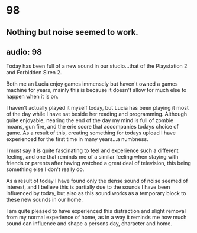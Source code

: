 # 98
## Nothing but noise seemed to work.
audio: 98
---
Today has been full of a new sound in our studio…that of the Playstation 2 and Forbidden Siren 2.

Both me an Lucia enjoy games immensely but haven't owned a games machine for years, mainly this is because it doesn't allow for much else to happen when it is on.

I haven't actually played it myself today, but Lucia has been playing it most of the day while I have sat beside her reading and programming. Although quite enjoyable, nearing the end of the day my mind is full of zombie moans, gun fire, and the erie score that accompanies todays choice of game. As a result of this, creating something for todays upload I have experienced for the first time in many years…a numbness. 

I must say it is quite fascinating to feel and experience such a different feeling, and one that reminds me of a similar feeling when staying with friends or parents after having watched a great deal of television, this being something else I don't really do.

As a result of today I have found only the dense sound of noise seemed of interest, and I believe this is partially due to the sounds I have been influenced by today, but also as this sound works as a temporary block to these new sounds in our home.

I am quite pleased to have experienced this distraction and slight removal from my normal experience of home, as in a way it reminds me how much sound can influence and shape a persons day, character and home.